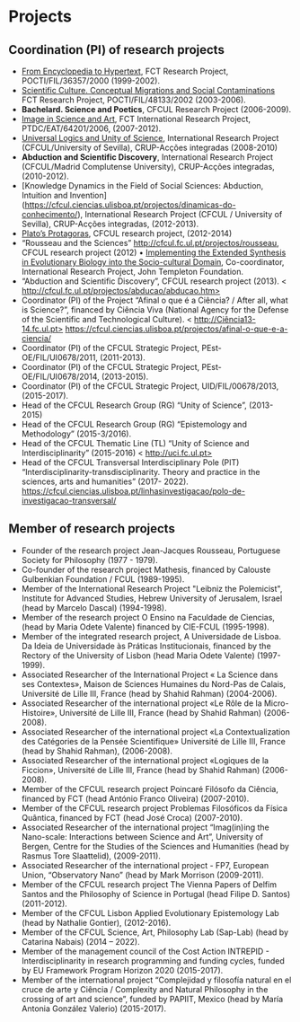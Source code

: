 
# Projects

## Coordination (PI) of research projects

* [From Encyclopedia to Hypertext](https://cful.letras.ulisboa.pt/cfulprojects/hypertext-and-encyclopedia/), FCT Research Project, POCTI/FIL/36357/2000 (1999-2002). 
*  [Scientific Culture. Conceptual Migrations and Social Contaminations](https://cfcul.ciencias.ulisboa.pt/projectos/cultura-cientifica-migracoes-conceptuais-e-contaminacoes-sociais/)  FCT Research Project, POCTI/FIL/48133/2002 (2003-2006). 
* **Bachelard. Science and Poetics**, CFCUL Research Project  (2006-2009).
*  [Image in Science and Art](https://cfcul.ciencias.ulisboa.pt/projectos/a-imagem-na-ciencia-e-na-arte/), FCT International Research Project, PTDC/EAT/64201/2006, (2007-2012).
*  [Universal Logics and Unity of Science](<https://cfcul.ciencias.ulisboa.pt/projectos/logica-universal-e-unidade-da-ciencia/>),  International Research Project (CFCUL/University of Sevilla), CRUP-Acções integradas (2008-2010)
* **Abduction and Scientific Discovery**,  International Research Project  (CFCUL/Madrid Complutense University), CRUP-Acções integradas, (2010-2012).
*  [Knowledge Dynamics in the Field of Social Sciences: Abduction, Intuition and Invention] (https://cfcul.ciencias.ulisboa.pt/projectos/dinamicas-do-conhecimento/), International Research Project (CFCUL / University of Sevilla), CRUP-Acções integradas, (2012-2013). 
*  [Plato’s Protagoras](http://cfcul.fc.ul.pt/projectos/protagoras), CFCUL research project, (2012-2014)
* “Rousseau and the Sciences” <http://cfcul.fc.ul.pt/projectos/rousseau>, CFCUL research project (2012)
•	[Implementing the Extended Synthesis in Evolutionary Biology into the Socio-cultural Domain](https://cfcul.ciencias.ulisboa.pt/projectos/appeel/), Co-coordinator,   International Research Project, John Templeton Foundation.
* “Abduction and Scientific Discovery”, CFCUL research project  (2013).
   < http://cfcul.fc.ul.pt/projectos/abducao/abducao.htm>
* Coordinator (PI) of the Project “Afinal o que é a Ciência? / After all, what is Science?”, financed by Ciência Viva (National Agency for the Defense of the Scientific and Technological Culture).
< http://Ciência13-14.fc.ul.pt>
<https://cfcul.ciencias.ulisboa.pt/projectos/afinal-o-que-e-a-ciencia/>
* Coordinator (PI) of the CFCUL Strategic Project, PEst-OE/FIL/UI0678/2011, (2011-2013).
* Coordinator (PI) of the CFCUL Strategic Project, PEst-OE/FIL/UI0678/2014, (2013-2015).
* Coordinator (PI) of the CFCUL Strategic Project, UID/FIL/00678/2013, (2015-2017).
* Head of the CFCUL Research Group (RG) “Unity of Science”, (2013-2015)
* Head of the CFCUL Research Group (RG) “Epistemology and Methodology” (2015-3/2016).
* Head of the CFCUL Thematic Line (TL) “Unity of Science and Interdisciplinarity” (2015-2016) < http://uci.fc.ul.pt>
* Head of the CFCUL Transversal Interdisciplinary Pole (PIT) “Interdisciplinarity-transdisciplinarity. Theory and practice in the sciences, arts and humanities” (2017- 2022).
https://cfcul.ciencias.ulisboa.pt/linhasinvestigacao/polo-de-investigacao-transversal/


## Member of research projects 

* Founder of the research project Jean-Jacques Rousseau, Portuguese Society for Philosophy (1977 - 1979).  
* Co-founder of the research project Mathesis, financed by Calouste Gulbenkian Foundation / FCUL (1989-1995).
* Member of the International Research Project "Leibniz the Polemicist", Institute for Advanced Studies, Hebrew University of Jerusalem, Israel (head by Marcelo Dascal) (1994-1998).
* Member of the research project O Ensino na Faculdade de Ciencias, (head by Maria Odete Valente) financed by CIE-FCUL (1995-1998). 
* Member of the integrated research project, A Universidade de Lisboa. Da Ideia de Universidade às Práticas Institucionais, financed by the Rectory of the University of Lisbon (head Maria Odete Valente) (1997-1999).
* Associated Researcher of the International Project « La Science dans ses Contextes», Maison de Sciences Humaines du Nord-Pas de Calais, Université de Lille III, France (head by Shahid Rahman) (2004-2006).
* Associated Researcher of the international project «Le Rôle de la Micro-Histoire», Université de Lille III, France (head by Shahid Rahman) (2006-2008). 
* Associated Researcher of the international project «La Contextualization des Catégories de la Pensée Scientifique» Université de Lille III, France (head by Shahid Rahman), (2006-2008). 
* Associated Researcher of the international project «Logiques de la Ficcion», Université de Lille III, France (head by Shahid Rahman) (2006-2008). 
* Member of the CFCUL research project Poincaré Filósofo da Ciência, financed by FCT (head António Franco Oliveira) (2007-2010). 
* Member of the CFCUL research project Problemas Filosóficos da Física Quântica, financed by FCT (head José Croca) (2007-2010). 
* Associated Researcher of the international project “Imag(in)ing the Nano-scale: Interactions between Science and Art”, University of Bergen, Centre for the Studies of the Sciences and Humanities (head by Rasmus Tore Slaattelid), (2009-2011).  
* Associated Researcher of the international project - FP7, European Union, “Observatory Nano” (head by Mark Morrison (2009-2011). 
* Member of the CFCUL research project The Vienna Papers of Delfim Santos and the Philosophy of Science in Portugal (head Filipe D. Santos) (2011-2012).
* Member of the CFCUL Lisbon Applied Evolutionary Epistemology Lab (head by Nathalie Gontier), (2012-2016).
* Member of the CFCUL Science, Art, Philosophy Lab (Sap-Lab) (head by Catarina Nabais) (2014 – 2022).
* Member of the management council of the Cost Action INTREPID - Interdisciplinarity in research programming and funding cycles, funded by EU Framework Program Horizon 2020 (2015-2017).
* Member of the international project “Complejidad y filosofía natural en el cruce de arte y Ciência / Complexity and Natural Philosophy in the crossing of art and science”, funded by PAPIIT, Mexico (head by María Antonia González Valerio) (2015-2017).
